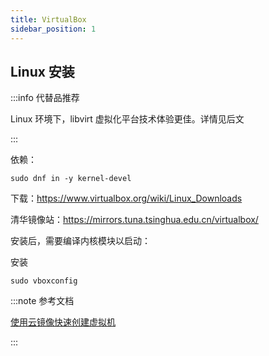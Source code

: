 ```yaml
---
title: VirtualBox
sidebar_position: 1
---
```


## Linux 安装

:::info 代替品推荐

Linux 环境下，libvirt 虚拟化平台技术体验更佳。详情见后文

:::

依赖：

    sudo dnf in -y kernel-devel

下载：https://www.virtualbox.org/wiki/Linux_Downloads

清华镜像站：https://mirrors.tuna.tsinghua.edu.cn/virtualbox/

安装后，需要编译内核模块以启动：

安装

    sudo vboxconfig

:::note 参考文档

[使用云镜像快速创建虚拟机](/docs/manual/win/varch)

:::

